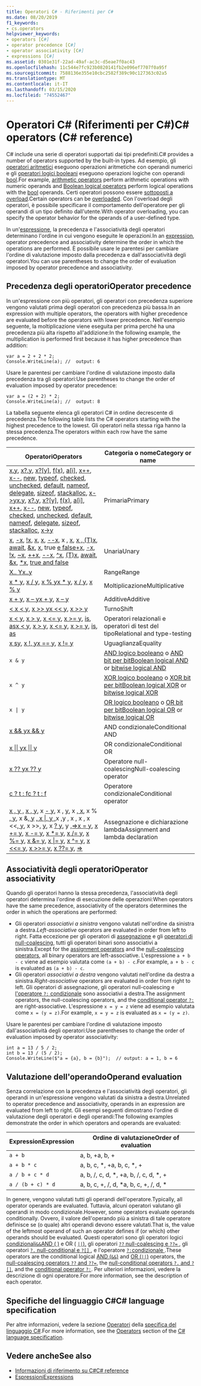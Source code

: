 ```yaml
---
title: Operatori C# - Riferimenti per C#
ms.date: 08/20/2019
f1_keywords:
- cs.operators
helpviewer_keywords:
- operators [C#]
- operator precedence [C#]
- operator associativity [C#]
- expressions [C#]
ms.assetid: 0301e31f-22ad-49af-ac3c-d5eae7f0ac43
ms.openlocfilehash: 11c544e7fc923b0820141fb2e096ef7707f0a95f
ms.sourcegitcommit: 7588136e355e10cbc2582f389c90c127363c02a5
ms.translationtype: MT
ms.contentlocale: it-IT
ms.lasthandoff: 03/15/2020
ms.locfileid: "74552467"
---
```

# <a name="c-operators-c-reference"></a><span data-ttu-id="65edf-102">Operatori C# (Riferimenti per C#)</span><span class="sxs-lookup"><span data-stu-id="65edf-102">C# operators (C# reference)</span></span>

<span data-ttu-id="65edf-103">C# include una serie di operatori supportati dai tipi predefiniti.</span><span class="sxs-lookup"><span data-stu-id="65edf-103">C# provides a number of operators supported by the built-in types.</span></span> <span data-ttu-id="65edf-104">Ad esempio, gli [operatori aritmetici](arithmetic-operators.md) eseguono operazioni aritmetiche con operandi numerici e gli [operatori logici booleani](boolean-logical-operators.md) eseguono operazioni logiche con operandi [bool](../builtin-types/bool.md).</span><span class="sxs-lookup"><span data-stu-id="65edf-104">For example, [arithmetic operators](arithmetic-operators.md) perform arithmetic operations with numeric operands and [Boolean logical operators](boolean-logical-operators.md) perform logical operations with the [bool](../builtin-types/bool.md) operands.</span></span> <span data-ttu-id="65edf-105">Certi operatori possono essere [sottoposti a overload](operator-overloading.md).</span><span class="sxs-lookup"><span data-stu-id="65edf-105">Certain operators can be [overloaded](operator-overloading.md).</span></span> <span data-ttu-id="65edf-106">Con l'overload degli operatori, è possibile specificare il comportamento dell'operatore per gli operandi di un tipo definito dall'utente.</span><span class="sxs-lookup"><span data-stu-id="65edf-106">With operator overloading, you can specify the operator behavior for the operands of a user-defined type.</span></span>

<span data-ttu-id="65edf-107">In un'[espressione](../../programming-guide/statements-expressions-operators/expressions.md), la precedenza e l'associatività degli operatori determinano l'ordine in cui vengono eseguite le operazioni.</span><span class="sxs-lookup"><span data-stu-id="65edf-107">In an [expression](../../programming-guide/statements-expressions-operators/expressions.md), operator precedence and associativity determine the order in which the operations are performed.</span></span> <span data-ttu-id="65edf-108">È possibile usare le parentesi per cambiare l'ordine di valutazione imposto dalla precedenza e dall'associatività degli operatori.</span><span class="sxs-lookup"><span data-stu-id="65edf-108">You can use parentheses to change the order of evaluation imposed by operator precedence and associativity.</span></span>

## <a name="operator-precedence"></a><span data-ttu-id="65edf-109">Precedenza degli operatori</span><span class="sxs-lookup"><span data-stu-id="65edf-109">Operator precedence</span></span>

<span data-ttu-id="65edf-110">In un'espressione con più operatori, gli operatori con precedenza superiore vengono valutati prima degli operatori con precedenza più bassa.</span><span class="sxs-lookup"><span data-stu-id="65edf-110">In an expression with multiple operators, the operators with higher precedence are evaluated before the operators with lower precedence.</span></span> <span data-ttu-id="65edf-111">Nell'esempio seguente, la moltiplicazione viene eseguita per prima perché ha una precedenza più alta rispetto all'addizione:</span><span class="sxs-lookup"><span data-stu-id="65edf-111">In the following example, the multiplication is performed first because it has higher precedence than addition:</span></span>

```csharp-interactive
var a = 2 + 2 * 2;
Console.WriteLine(a); //  output: 6
```

<span data-ttu-id="65edf-112">Usare le parentesi per cambiare l'ordine di valutazione imposto dalla precedenza tra gli operatori:</span><span class="sxs-lookup"><span data-stu-id="65edf-112">Use parentheses to change the order of evaluation imposed by operator precedence:</span></span>

```csharp-interactive
var a = (2 + 2) * 2;
Console.WriteLine(a); //  output: 8
```

<span data-ttu-id="65edf-113">La tabella seguente elenca gli operatori C# in ordine decrescente di precedenza.</span><span class="sxs-lookup"><span data-stu-id="65edf-113">The following table lists the C# operators starting with the highest precedence to the lowest.</span></span> <span data-ttu-id="65edf-114">Gli operatori nella stessa riga hanno la stessa precedenza.</span><span class="sxs-lookup"><span data-stu-id="65edf-114">The operators within each row have the same precedence.</span></span>

| <span data-ttu-id="65edf-115">Operatori</span><span class="sxs-lookup"><span data-stu-id="65edf-115">Operators</span></span> | <span data-ttu-id="65edf-116">Categoria o nome</span><span class="sxs-lookup"><span data-stu-id="65edf-116">Category or name</span></span> |
| --------- | ---------------- |
| <span data-ttu-id="65edf-117">[x.y](member-access-operators.md#member-access-operator-), [x?.y](member-access-operators.md#null-conditional-operators--and-), [x?[y]](member-access-operators.md#null-conditional-operators--and-), [f(x)](member-access-operators.md#invocation-operator-), [a&#91;i&#93;](member-access-operators.md#indexer-operator-), [x++](arithmetic-operators.md#increment-operator-), [x--](arithmetic-operators.md#decrement-operator---), [new](new-operator.md), [typeof](type-testing-and-cast.md#typeof-operator), [checked](../keywords/checked.md), [unchecked](../keywords/unchecked.md), [default](default.md), [nameof](nameof.md), [delegate](delegate-operator.md), [sizeof](sizeof.md), [stackalloc](stackalloc.md), [x->y](pointer-related-operators.md#pointer-member-access-operator--)</span><span class="sxs-lookup"><span data-stu-id="65edf-117">[x.y](member-access-operators.md#member-access-operator-), [x?.y](member-access-operators.md#null-conditional-operators--and-), [x?[y]](member-access-operators.md#null-conditional-operators--and-), [f(x)](member-access-operators.md#invocation-operator-), [a&#91;i&#93;](member-access-operators.md#indexer-operator-), [x++](arithmetic-operators.md#increment-operator-), [x--](arithmetic-operators.md#decrement-operator---), [new](new-operator.md), [typeof](type-testing-and-cast.md#typeof-operator), [checked](../keywords/checked.md), [unchecked](../keywords/unchecked.md), [default](default.md), [nameof](nameof.md), [delegate](delegate-operator.md), [sizeof](sizeof.md), [stackalloc](stackalloc.md), [x->y](pointer-related-operators.md#pointer-member-access-operator--)</span></span> | <span data-ttu-id="65edf-118">Primaria</span><span class="sxs-lookup"><span data-stu-id="65edf-118">Primary</span></span> |
| <span data-ttu-id="65edf-119">[x](arithmetic-operators.md#unary-plus-and-minus-operators), [-x](arithmetic-operators.md#unary-plus-and-minus-operators), [ \!x](boolean-logical-operators.md#logical-negation-operator-), [x](bitwise-and-shift-operators.md#bitwise-complement-operator-), [x](arithmetic-operators.md#increment-operator-), [--x](arithmetic-operators.md#decrement-operator---), x , [x](member-access-operators.md#index-from-end-operator-), [x , (T)x](type-testing-and-cast.md#cast-operator-), [await](await.md), [&x](pointer-related-operators.md#address-of-operator-), [x](pointer-related-operators.md#pointer-indirection-operator-), true [e false](true-false-operators.md)</span><span class="sxs-lookup"><span data-stu-id="65edf-119">[+x](arithmetic-operators.md#unary-plus-and-minus-operators), [-x](arithmetic-operators.md#unary-plus-and-minus-operators), [\!x](boolean-logical-operators.md#logical-negation-operator-), [~x](bitwise-and-shift-operators.md#bitwise-complement-operator-), [++x](arithmetic-operators.md#increment-operator-), [--x](arithmetic-operators.md#decrement-operator---), [^x](member-access-operators.md#index-from-end-operator-), [(T)x](type-testing-and-cast.md#cast-operator-), [await](await.md), [&x](pointer-related-operators.md#address-of-operator-), [\*x](pointer-related-operators.md#pointer-indirection-operator-), [true and false](true-false-operators.md)</span></span> | <span data-ttu-id="65edf-120">Unaria</span><span class="sxs-lookup"><span data-stu-id="65edf-120">Unary</span></span> |
| [<span data-ttu-id="65edf-121">X.. Y</span><span class="sxs-lookup"><span data-stu-id="65edf-121">x..y</span></span>](member-access-operators.md#range-operator-) | <span data-ttu-id="65edf-122">Range</span><span class="sxs-lookup"><span data-stu-id="65edf-122">Range</span></span> |
| <span data-ttu-id="65edf-123">[x \* y](arithmetic-operators.md#multiplication-operator-), [x / y](arithmetic-operators.md#division-operator-), [x % y](arithmetic-operators.md#remainder-operator-)</span><span class="sxs-lookup"><span data-stu-id="65edf-123">[x \* y](arithmetic-operators.md#multiplication-operator-), [x / y](arithmetic-operators.md#division-operator-), [x % y](arithmetic-operators.md#remainder-operator-)</span></span> | <span data-ttu-id="65edf-124">Moltiplicazione</span><span class="sxs-lookup"><span data-stu-id="65edf-124">Multiplicative</span></span>|
| <span data-ttu-id="65edf-125">[x + y](arithmetic-operators.md#addition-operator-), [x – y](arithmetic-operators.md#subtraction-operator--)</span><span class="sxs-lookup"><span data-stu-id="65edf-125">[x + y](arithmetic-operators.md#addition-operator-), [x – y](arithmetic-operators.md#subtraction-operator--)</span></span> | <span data-ttu-id="65edf-126">Additive</span><span class="sxs-lookup"><span data-stu-id="65edf-126">Additive</span></span> |
| <span data-ttu-id="65edf-127">[ \< x \< y](bitwise-and-shift-operators.md#left-shift-operator-), [x >> y](bitwise-and-shift-operators.md#right-shift-operator-)</span><span class="sxs-lookup"><span data-stu-id="65edf-127">[x \<\<  y](bitwise-and-shift-operators.md#left-shift-operator-), [x >> y](bitwise-and-shift-operators.md#right-shift-operator-)</span></span> | <span data-ttu-id="65edf-128">Turno</span><span class="sxs-lookup"><span data-stu-id="65edf-128">Shift</span></span> |
| <span data-ttu-id="65edf-129">[x \< y](comparison-operators.md#less-than-operator-), [x > y](comparison-operators.md#greater-than-operator-), [x \<= y](comparison-operators.md#less-than-or-equal-operator-), [x >= y](comparison-operators.md#greater-than-or-equal-operator-), [is](type-testing-and-cast.md#is-operator), [as](type-testing-and-cast.md#as-operator)</span><span class="sxs-lookup"><span data-stu-id="65edf-129">[x \< y](comparison-operators.md#less-than-operator-), [x > y](comparison-operators.md#greater-than-operator-), [x \<= y](comparison-operators.md#less-than-or-equal-operator-), [x >= y](comparison-operators.md#greater-than-or-equal-operator-), [is](type-testing-and-cast.md#is-operator), [as](type-testing-and-cast.md#as-operator)</span></span> | <span data-ttu-id="65edf-130">Operatori relazionali e operatori di test del tipo</span><span class="sxs-lookup"><span data-stu-id="65edf-130">Relational and type-testing</span></span> |
| <span data-ttu-id="65edf-131">[x sy](equality-operators.md#equality-operator-), [x !, y](equality-operators.md#inequality-operator-)</span><span class="sxs-lookup"><span data-stu-id="65edf-131">[x == y](equality-operators.md#equality-operator-), [x != y](equality-operators.md#inequality-operator-)</span></span> | <span data-ttu-id="65edf-132">Uguaglianza</span><span class="sxs-lookup"><span data-stu-id="65edf-132">Equality</span></span> |
| `x & y` | <span data-ttu-id="65edf-133">[AND logico booleano](boolean-logical-operators.md#logical-and-operator-) o [AND bit per bit](bitwise-and-shift-operators.md#logical-and-operator-)</span><span class="sxs-lookup"><span data-stu-id="65edf-133">[Boolean logical AND](boolean-logical-operators.md#logical-and-operator-) or [bitwise logical AND](bitwise-and-shift-operators.md#logical-and-operator-)</span></span> |
| `x ^ y` | <span data-ttu-id="65edf-134">[XOR logico booleano](boolean-logical-operators.md#logical-exclusive-or-operator-) o [XOR bit per bit](bitwise-and-shift-operators.md#logical-exclusive-or-operator-)</span><span class="sxs-lookup"><span data-stu-id="65edf-134">[Boolean logical XOR](boolean-logical-operators.md#logical-exclusive-or-operator-) or [bitwise logical XOR](bitwise-and-shift-operators.md#logical-exclusive-or-operator-)</span></span> |
| <code>x &#124; y</code> | <span data-ttu-id="65edf-135">[OR logico booleano](boolean-logical-operators.md#logical-or-operator-) o [OR bit per bit](bitwise-and-shift-operators.md#logical-or-operator-)</span><span class="sxs-lookup"><span data-stu-id="65edf-135">[Boolean logical OR](boolean-logical-operators.md#logical-or-operator-) or [bitwise logical OR](bitwise-and-shift-operators.md#logical-or-operator-)</span></span> |
| [<span data-ttu-id="65edf-136">x && y</span><span class="sxs-lookup"><span data-stu-id="65edf-136">x && y</span></span>](boolean-logical-operators.md#conditional-logical-and-operator-) | <span data-ttu-id="65edf-137">AND condizionale</span><span class="sxs-lookup"><span data-stu-id="65edf-137">Conditional AND</span></span> |
| [<span data-ttu-id="65edf-138">x &#124;&#124; y</span><span class="sxs-lookup"><span data-stu-id="65edf-138">x &#124;&#124; y</span></span>](boolean-logical-operators.md#conditional-logical-or-operator-) | <span data-ttu-id="65edf-139">OR condizionale</span><span class="sxs-lookup"><span data-stu-id="65edf-139">Conditional OR</span></span> |
| [<span data-ttu-id="65edf-140">x ?? y</span><span class="sxs-lookup"><span data-stu-id="65edf-140">x ?? y</span></span>](null-coalescing-operator.md) | <span data-ttu-id="65edf-141">Operatore null-coalescing</span><span class="sxs-lookup"><span data-stu-id="65edf-141">Null-coalescing operator</span></span> |
| [<span data-ttu-id="65edf-142">c ? t : f</span><span class="sxs-lookup"><span data-stu-id="65edf-142">c ? t : f</span></span>](conditional-operator.md) | <span data-ttu-id="65edf-143">Operatore condizionale</span><span class="sxs-lookup"><span data-stu-id="65edf-143">Conditional operator</span></span> |
| <span data-ttu-id="65edf-144">[x , y ,](assignment-operator.md) [x , y](arithmetic-operators.md#compound-assignment), x [- y](arithmetic-operators.md#compound-assignment), x , [y](arithmetic-operators.md#compound-assignment), x [, x](arithmetic-operators.md#compound-assignment), x % [, y](arithmetic-operators.md#compound-assignment), x &[, y](boolean-logical-operators.md#compound-assignment) [, x &#124;, y ,](boolean-logical-operators.md#compound-assignment)x [,](boolean-logical-operators.md#compound-assignment)y , x , x , x <<[, y](bitwise-and-shift-operators.md#compound-assignment), x >>, [y](bitwise-and-shift-operators.md#compound-assignment), x [? y](null-coalescing-operator.md), y ,[=>](lambda-operator.md)</span><span class="sxs-lookup"><span data-stu-id="65edf-144">[x = y](assignment-operator.md), [x += y](arithmetic-operators.md#compound-assignment), [x -= y](arithmetic-operators.md#compound-assignment), [x \*= y](arithmetic-operators.md#compound-assignment), [x /= y](arithmetic-operators.md#compound-assignment), [x %= y](arithmetic-operators.md#compound-assignment), [x &= y](boolean-logical-operators.md#compound-assignment), [x &#124;= y](boolean-logical-operators.md#compound-assignment), [x ^= y](boolean-logical-operators.md#compound-assignment), [x <<= y](bitwise-and-shift-operators.md#compound-assignment), [x >>= y](bitwise-and-shift-operators.md#compound-assignment), [x ??= y](null-coalescing-operator.md), [=>](lambda-operator.md)</span></span> | <span data-ttu-id="65edf-145">Assegnazione e dichiarazione lambda</span><span class="sxs-lookup"><span data-stu-id="65edf-145">Assignment and lambda declaration</span></span> |

## <a name="operator-associativity"></a><span data-ttu-id="65edf-146">Associatività degli operatori</span><span class="sxs-lookup"><span data-stu-id="65edf-146">Operator associativity</span></span>

<span data-ttu-id="65edf-147">Quando gli operatori hanno la stessa precedenza, l'associatività degli operatori determina l'ordine di esecuzione delle operazioni:</span><span class="sxs-lookup"><span data-stu-id="65edf-147">When operators have the same precedence, associativity of the operators determines the order in which the operations are performed:</span></span>

- <span data-ttu-id="65edf-148">Gli operatori *associativi a sinistra* vengono valutati nell'ordine da sinistra a destra.</span><span class="sxs-lookup"><span data-stu-id="65edf-148">*Left-associative* operators are evaluated in order from left to right.</span></span> <span data-ttu-id="65edf-149">Fatta eccezione per gli operatori di [assegnazione](assignment-operator.md) e gli [operatori di null-coalescing](null-coalescing-operator.md), tutti gli operatori binari sono associativi a sinistra.</span><span class="sxs-lookup"><span data-stu-id="65edf-149">Except for the [assignment operators](assignment-operator.md) and the [null-coalescing operators](null-coalescing-operator.md), all binary operators are left-associative.</span></span> <span data-ttu-id="65edf-150">L'espressione `a + b - c` viene ad esempio valutata come `(a + b) - c`.</span><span class="sxs-lookup"><span data-stu-id="65edf-150">For example, `a + b - c` is evaluated as `(a + b) - c`.</span></span>
- <span data-ttu-id="65edf-151">Gli operatori *associativi a destra* vengono valutati nell'ordine da destra a sinistra.</span><span class="sxs-lookup"><span data-stu-id="65edf-151">*Right-associative* operators are evaluated in order from right to left.</span></span> <span data-ttu-id="65edf-152">Gli operatori di assegnazione, gli operatori null-coalescing e [l'operatore `?:` condizionale](conditional-operator.md) sono associativi a destra.</span><span class="sxs-lookup"><span data-stu-id="65edf-152">The assignment operators, the null-coalescing operators, and the [conditional operator `?:`](conditional-operator.md) are right-associative.</span></span> <span data-ttu-id="65edf-153">L'espressione `x = y = z` viene ad esempio valutata come `x = (y = z)`.</span><span class="sxs-lookup"><span data-stu-id="65edf-153">For example, `x = y = z` is evaluated as `x = (y = z)`.</span></span>

<span data-ttu-id="65edf-154">Usare le parentesi per cambiare l'ordine di valutazione imposto dall'associatività degli operatori:</span><span class="sxs-lookup"><span data-stu-id="65edf-154">Use parentheses to change the order of evaluation imposed by operator associativity:</span></span>

```csharp-interactive
int a = 13 / 5 / 2;
int b = 13 / (5 / 2);
Console.WriteLine($"a = {a}, b = {b}");  // output: a = 1, b = 6
```

## <a name="operand-evaluation"></a><span data-ttu-id="65edf-155">Valutazione dell'operando</span><span class="sxs-lookup"><span data-stu-id="65edf-155">Operand evaluation</span></span>

<span data-ttu-id="65edf-156">Senza correlazione con la precedenza e l'associatività degli operatori, gli operandi in un'espressione vengono valutati da sinistra a destra.</span><span class="sxs-lookup"><span data-stu-id="65edf-156">Unrelated to operator precedence and associativity, operands in an expression are evaluated from left to right.</span></span> <span data-ttu-id="65edf-157">Gli esempi seguenti dimostrano l'ordine di valutazione degli operatori e degli operandi:</span><span class="sxs-lookup"><span data-stu-id="65edf-157">The following examples demonstrate the order in which operators and operands are evaluated:</span></span>

| <span data-ttu-id="65edf-158">Expression</span><span class="sxs-lookup"><span data-stu-id="65edf-158">Expression</span></span> | <span data-ttu-id="65edf-159">Ordine di valutazione</span><span class="sxs-lookup"><span data-stu-id="65edf-159">Order of evaluation</span></span> |
| ---------- | ------------------- |
|`a + b`|<span data-ttu-id="65edf-160">a, b, +</span><span class="sxs-lookup"><span data-stu-id="65edf-160">a, b, +</span></span>|
|`a + b * c`|<span data-ttu-id="65edf-161">a, b, c, \*, +</span><span class="sxs-lookup"><span data-stu-id="65edf-161">a, b, c, \*, +</span></span>|
|`a / b + c * d`|<span data-ttu-id="65edf-162">a, b, /, c, d, \*, +</span><span class="sxs-lookup"><span data-stu-id="65edf-162">a, b, /, c, d, \*, +</span></span>|
|`a / (b + c) * d`|<span data-ttu-id="65edf-163">a, b, c, +, /, d, \*</span><span class="sxs-lookup"><span data-stu-id="65edf-163">a, b, c, +, /, d, \*</span></span>|

<span data-ttu-id="65edf-164">In genere, vengono valutati tutti gli operandi dell'operatore.</span><span class="sxs-lookup"><span data-stu-id="65edf-164">Typically, all operator operands are evaluated.</span></span> <span data-ttu-id="65edf-165">Tuttavia, alcuni operatori valutano gli operandi in modo condizionale.</span><span class="sxs-lookup"><span data-stu-id="65edf-165">However, some operators evaluate operands conditionally.</span></span> <span data-ttu-id="65edf-166">Ovvero, il valore dell'operando più a sinistra di tale operatore definisce se (o quale) altri operandi devono essere valutati.</span><span class="sxs-lookup"><span data-stu-id="65edf-166">That is, the value of the leftmost operand of such an operator defines if (or which) other operands should be evaluated.</span></span> <span data-ttu-id="65edf-167">Questi operatori sono gli operatori logici [condizionali`&&`AND ( )](boolean-logical-operators.md#conditional-logical-and-operator-) e OR ( [`||`),](boolean-logical-operators.md#conditional-logical-or-operator-) gli operatori [ `??` null-coalescing e `??=` ](null-coalescing-operator.md), gli operatori [ `?.` null-conditional e `?[]` ](member-access-operators.md#null-conditional-operators--and-), e l'operatore [ `?:`condizionale ](conditional-operator.md).</span><span class="sxs-lookup"><span data-stu-id="65edf-167">These operators are the conditional logical [AND (`&&`)](boolean-logical-operators.md#conditional-logical-and-operator-) and [OR (`||`)](boolean-logical-operators.md#conditional-logical-or-operator-) operators, the [null-coalescing operators `??` and `??=`](null-coalescing-operator.md), the [null-conditional operators `?.` and `?[]`](member-access-operators.md#null-conditional-operators--and-), and the [conditional operator `?:`](conditional-operator.md).</span></span> <span data-ttu-id="65edf-168">Per ulteriori informazioni, vedere la descrizione di ogni operatore.</span><span class="sxs-lookup"><span data-stu-id="65edf-168">For more information, see the description of each operator.</span></span>

## <a name="c-language-specification"></a><span data-ttu-id="65edf-169">Specifiche del linguaggio C#</span><span class="sxs-lookup"><span data-stu-id="65edf-169">C# language specification</span></span>

<span data-ttu-id="65edf-170">Per altre informazioni, vedere la sezione [Operatori](~/_csharplang/spec/expressions.md#operators) della [specifica del linguaggio C#](~/_csharplang/spec/introduction.md).</span><span class="sxs-lookup"><span data-stu-id="65edf-170">For more information, see the [Operators](~/_csharplang/spec/expressions.md#operators) section of the [C# language specification](~/_csharplang/spec/introduction.md).</span></span>

## <a name="see-also"></a><span data-ttu-id="65edf-171">Vedere anche</span><span class="sxs-lookup"><span data-stu-id="65edf-171">See also</span></span>

- [<span data-ttu-id="65edf-172">Informazioni di riferimento su C#</span><span class="sxs-lookup"><span data-stu-id="65edf-172">C# reference</span></span>](../index.md)
- [<span data-ttu-id="65edf-173">Espressioni</span><span class="sxs-lookup"><span data-stu-id="65edf-173">Expressions</span></span>](../../programming-guide/statements-expressions-operators/expressions.md)
